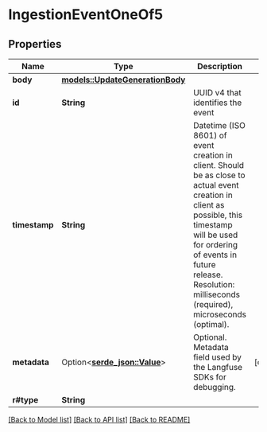 # IngestionEventOneOf5

## Properties

Name | Type | Description | Notes
------------ | ------------- | ------------- | -------------
**body** | [**models::UpdateGenerationBody**](UpdateGenerationBody.md) |  | 
**id** | **String** | UUID v4 that identifies the event | 
**timestamp** | **String** | Datetime (ISO 8601) of event creation in client. Should be as close to actual event creation in client as possible, this timestamp will be used for ordering of events in future release. Resolution: milliseconds (required), microseconds (optimal). | 
**metadata** | Option<[**serde_json::Value**](.md)> | Optional. Metadata field used by the Langfuse SDKs for debugging. | [optional]
**r#type** | **String** |  | 

[[Back to Model list]](../README.md#documentation-for-models) [[Back to API list]](../README.md#documentation-for-api-endpoints) [[Back to README]](../README.md)


